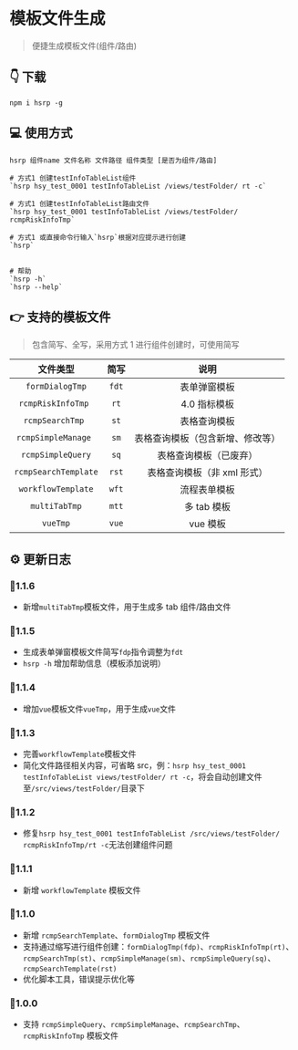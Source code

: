 # 模板文件生成

> 便捷生成模板文件(组件/路由)

## 👇 下载

```shell
npm i hsrp -g
```

## 💻 使用方式

```shell
hsrp 组件name 文件名称 文件路径 组件类型 [是否为组件/路由]

# 方式1 创建testInfoTableList组件
`hsrp hsy_test_0001 testInfoTableList /views/testFolder/ rt -c`

# 方式1 创建testInfoTableList路由文件
`hsrp hsy_test_0001 testInfoTableList /views/testFolder/ rcmpRiskInfoTmp`

# 方式1 或直接命令行输入`hsrp`根据对应提示进行创建
`hsrp`


# 帮助
`hsrp -h`
`hsrp --help`

```

## 👉 支持的模板文件

> 包含简写、全写，采用方式 1 进行组件创建时，可使用简写

|       文件类型       | 简写  |               说明               |
| :------------------: | :---: | :------------------------------: |
|   `formDialogTmp`    | `fdt` |           表单弹窗模板           |
|  `rcmpRiskInfoTmp `  | `rt`  |           4.0 指标模板           |
|   `rcmpSearchTmp `   | `st`  |           表格查询模板           |
| `rcmpSimpleManage `  | `sm`  | 表格查询模板（包含新增、修改等） |
|  `rcmpSimpleQuery`   | `sq`  |      表格查询模板（已废弃）      |
| `rcmpSearchTemplate` | `rst` |   表格查询模板（非 xml 形式）    |
|  `workflowTemplate`  | `wft` |           流程表单模板           |
|    `multiTabTmp`     | `mtt` |           多 tab 模板            |
|       `vueTmp`       | `vue` |             vue 模板             |

## ⚙️ 更新日志

### 🔺1.1.6

- 新增`multiTabTmp`模板文件，用于生成多 tab 组件/路由文件

### 🔺1.1.5

- 生成表单弹窗模板文件简写`fdp`指令调整为`fdt`
- `hsrp -h` 增加帮助信息（模板添加说明）

### 🔺1.1.4

- 增加`vue`模板文件`vueTmp`，用于生成`vue`文件

### 🔺1.1.3

- 完善`workflowTemplate`模板文件
- 简化文件路径相关内容，可省略 src，例：`hsrp hsy_test_0001 testInfoTableList views/testFolder/ rt -c`，将会自动创建文件至`/src/views/testFolder/`目录下

### 🔺1.1.2

- 修复`hsrp hsy_test_0001 testInfoTableList /src/views/testFolder/ rcmpRiskInfoTmp/rt -c`无法创建组件问题

### 🔺1.1.1

- 新增 `workflowTemplate` 模板文件

### 🔺1.1.0

- 新增 `rcmpSearchTemplate`、`formDialogTmp` 模板文件
- 支持通过缩写进行组件创建：`formDialogTmp(fdp)`、`rcmpRiskInfoTmp(rt)`、`rcmpSearchTmp(st)`、`rcmpSimpleManage(sm)`、`rcmpSimpleQuery(sq)`、`rcmpSearchTemplate(rst)`
- 优化脚本工具，错误提示优化等

### 🔺1.0.0

- 支持 `rcmpSimpleQuery`、`rcmpSimpleManage`、`rcmpSearchTmp`、`rcmpRiskInfoTmp` 模板文件
